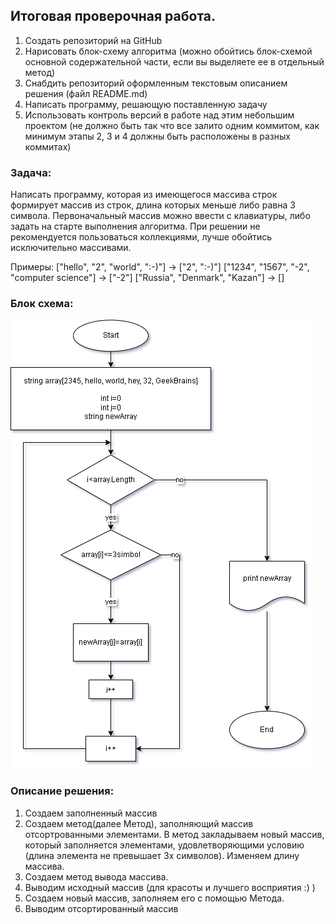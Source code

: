 ## Итоговая проверочная работа.

1. Создать репозиторий на GitHub
2. Нарисовать блок-схему алгоритма (можно обойтись блок-схемой основной содержательной части, если вы
выделяете ее в отдельный метод)
3. Снабдить репозиторий оформленным текстовым описанием решения (файл README.md)
4. Написать программу, решающую поставленную задачу
5. Использовать контроль версий в работе над этим небольшим проектом (не должно быть так что все залито
одним коммитом, как минимум этапы 2, 3 и 4 должны быть расположены в разных коммитах)

### Задача:
Написать программу, которая из имеющегося массива строк формирует массив из строк, длина которых меньше либо равна 3 символа. Первоначальный массив можно ввести с клавиатуры, либо задать на старте выполнения алгоритма. При решении не рекомендуется пользоваться коллекциями, лучше обойтись исключительно массивами.

Примеры:
["hello", "2", "world", ":-)"] -> ["2", ":-)"]
["1234", "1567", "-2", "computer science"] -> ["-2"]
["Russia", "Denmark", "Kazan"] -> []

### Блок схема:
![Algorithm](algorithm.png)

### Описание решения:
1. Создаем заполненный массив
2. Создаем метод(далее Метод), заполняющий массив отсортрованными элементами. В метод закладываем новый массив, который заполняется элементами, удовлетворяющими условию (длина элемента не превышает 3х символов). Изменяем длину массива.
3. Создаем метод вывода массива.
4. Выводим исходный массив (для красоты и лучшего восприятия :) )
5. Создаем новый массив, заполняем его с помощью Метода.
6. Выводим отсортированный массив
